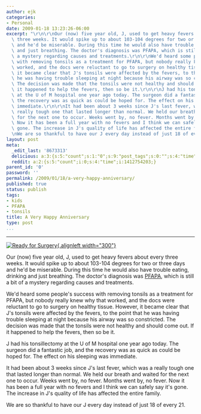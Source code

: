 ```yaml
---
author: ejk
categories:
- Personal
date: 2009-01-18 13:23:26-06:00
excerpt: "\r\n\r\nOur (now) five year old, J, used to get heavy fevers about every\
  \ three weeks. It would spike up to about 103-104 degrees for two or three days\
  \ and he'd be miserable. During this time he would also have trouble eating, drinking\
  \ and just breathing. The doctor's diagnosis was PFAPA, which is still a bit of\
  \ a mystery regarding causes and treatments.\r\n\r\nWe'd heard some people's success\
  \ with removing tonsils as a treatment for PFAPA, but nobody really knew why that\
  \ worked, and the docs were reluctant to go to surgery on healthy tissue. However,\
  \ it became clear that J's tonsils were affected by the fevers, to the point that\
  \ he was having trouble sleeping at night because his airway was so constricted.\
  \ The decision was made that the tonsils were not healthy and should come out. If\
  \ it happened to help the fevers, then so be it.\r\n\r\nJ had his tonsillectomy\
  \ at the U of M hospital one year ago today. The surgeon did a fantastic job, and\
  \ the recovery was as quick as could be hoped for. The effect on his sleeping was\
  \ immediate.\r\n\r\nIt had been about 3 weeks since J's last fever, which was a\
  \ really tough one that lasted longer than normal. We held our breath and waited\
  \ for the next one to occur. Weeks went by, no fever. Months went by, no fever.\
  \ Now it has been a full year with no fevers and I think we can safely say it's\
  \ gone. The increase in J's quality of life has affected the entire family.\r\n\r\
  \nWe are so thankful to have our J every day instead of just 18 of every 21."
layout: post
meta:
  _edit_last: '8673313'
  delicious: a:3:{s:5:"count";s:1:"0";s:9:"post_tags";s:0:"";s:4:"time";s:10:"1270386598";}
  reddit: a:2:{s:5:"count";i:0;s:4:"time";i:1412754203;}
parent_id: '0'
password: ''
permalink: /2009/01/18/a-very-happy-anniversary/
published: true
status: publish
tags:
- kids
- PFAPA
- tonsils
title: A Very Happy Anniversary
type: post
...
```

---

[![Ready for Surgery](%7B%7B%20site.baseurl%20%7D%7D/assets/2009/01/2200370171_cd1b049bd0.jpg){.alignleft width="300"}](http://www.flickr.com/photos/ejk/2200370171/ "Ready for Surgery by *ejk*, on Flickr")

Our (now) five year old, J, used to get heavy fevers about every three weeks. It would spike up to about 103-104 degrees for two or three days and he'd be miserable. During this time he would also have trouble eating, drinking and just breathing. The doctor's diagnosis was [PFAPA](http://en.wikipedia.org/wiki/PFAPA), which is still a bit of a mystery regarding causes and treatments.

We'd heard some people's success with removing tonsils as a treatment for PFAPA, but nobody really knew why that worked, and the docs were reluctant to go to surgery on healthy tissue. However, it became clear that J's tonsils were affected by the fevers, to the point that he was having trouble sleeping at night because his airway was so constricted. The decision was made that the tonsils were not healthy and should come out. If it happened to help the fevers, then so be it.

J had his tonsillectomy at the U of M hospital one year ago today. The surgeon did a fantastic job, and the recovery was as quick as could be hoped for. The effect on his sleeping was immediate.

It had been about 3 weeks since J's last fever, which was a really tough one that lasted longer than normal. We held our breath and waited for the next one to occur. Weeks went by, no fever. Months went by, no fever. Now it has been a full year with no fevers and I think we can safely say it's gone. The increase in J's quality of life has affected the entire family.

We are so thankful to have our J every day instead of just 18 of every 21.
